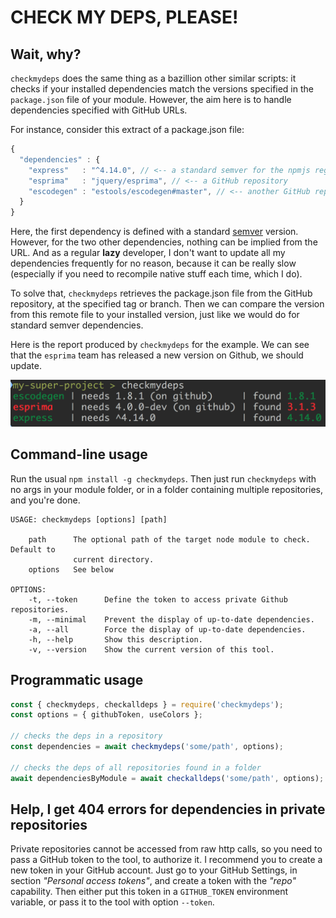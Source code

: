 
# CHECK MY DEPS, PLEASE!

## Wait, why?

`checkmydeps` does the same thing as a bazillion other similar scripts: it checks if your installed dependencies match the versions specified in the `package.json` file of your module. However, the aim here is to handle dependencies specified with GitHub URLs.

For instance, consider this extract of a package.json file:

```js
{
  "dependencies" : {
    "express"   : "^4.14.0", // <-- a standard semver for the npmjs registry
    "esprima"   : "jquery/esprima", // <-- a GitHub repository
    "escodegen" : "estools/escodegen#master", // <-- another GitHub repository, with a "commit-ish" fragment
  }
}
```

Here, the first dependency is defined with a standard [semver] version. However, for the two other dependencies, nothing can be implied from the URL. And as a regular **lazy** developer, I don't want to update all my dependencies frequently for no reason, because it can be really slow (especially if you need to recompile native stuff each time, which I do).

To solve that, `checkmydeps` retrieves the package.json file from the GitHub repository, at the specified tag or branch. Then we can compare the version from this remote file to your installed version, just like we would do for standard semver dependencies.

Here is the report produced by `checkmydeps` for the example. We can see that the `esprima` team has released a new version on Github, we should update.

![](/docs/example-outdated.png?raw=true)

## Command-line usage

Run the usual `npm install -g checkmydeps`. Then just run `checkmydeps` with no args in your module folder, or in a folder containing multiple repositories, and you're done.

```
USAGE: checkmydeps [options] [path]

    path      The optional path of the target node module to check. Default to
              current directory.
    options   See below

OPTIONS:
    -t, --token      Define the token to access private Github repositories.
    -m, --minimal    Prevent the display of up-to-date dependencies.
    -a, --all        Force the display of up-to-date dependencies.
    -h, --help       Show this description.
    -v, --version    Show the current version of this tool.
```

## Programmatic usage

```js
const { checkmydeps, checkalldeps } = require('checkmydeps');
const options = { githubToken, useColors };

// checks the deps in a repository
const dependencies = await checkmydeps('some/path', options);

// checks the deps of all repositories found in a folder
await dependenciesByModule = await checkalldeps('some/path', options);
```

## Help, I get 404 errors for dependencies in private repositories

Private repositories cannot be accessed from raw http calls, so you need to pass a GitHub token to the tool, to authorize it. I recommend you to create a new token in your GitHub account. Just go to your GitHub Settings, in section *"Personal access tokens"*, and create a token with the *"repo"* capability. Then either put this token in a `GITHUB_TOKEN` environment variable, or pass it to the tool with option `--token`.

[semver]: https://docs.npmjs.com/misc/semver
